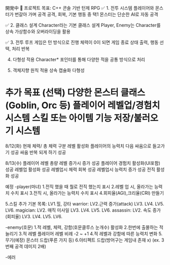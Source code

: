 開発中
🎯 프로젝트 목표: C++ 콘솔 기반 턴제 RPG
✅ 1. 전투 시스템
플레이어와 몬스터가 번갈아 가며 공격
공격, 회복, 기본 행동 중 택1
몬스터는 단순한 AI로 자동 공격

✅ 2. 클래스 설계
Character라는 기본 클래스 설계
Player, Enemy는 Character를 상속
가상함수와 오버라이딩을 활용

✅ 3. 전투 루프
게임은 턴 방식으로 진행
체력이 0이 되면 게임 종료
상태 출력, 행동 선택, 처리 반복

 4. 다형성 적용
Character* 포인터를 통해 다양한 적을 공통 방식으로 처리

 5. 객체지향 원칙 적용
상속
캡슐화
다형성

 추가 목표 (선택)
다양한 몬스터 클래스 (Goblin, Orc 등)
플레이어 레벨업/경험치 시스템
스킬 또는 아이템 기능
저장/불러오기 시스템
============================================

8/12(화)
현재 체력/ 총 체력 구분
레벨 활성화
플레이어의 능력치 다음 싸움으로 들고가기 성공
싸움 반복 되게 하기 성공

8/13(수)
플레이어 레벨 총량 레벨 증가시 증가 성공
플레이어 경험치 활성화(UI포함) 성공
레벨업 활성화 성공
레벨업시 체력 회복 성공
레벨업시 능력치 증가 성공
전직 활성화 성공

예정
-player(마녀)
1.전직 했을 때 뭘로 전직 했는지 표시
2.레벨 업 시, 올라가는 능력치 수치 표시
3.전직 시, 올라가는 능력치 수치 표시
4.회피율(AGI),크리율(CRI) 만들기

5.스킬 추가 
기본 목록: LV1.힐, 강타
warrior:
	   LV2.근력 증가(attack)
	   LV3.
	   LV4.
	   LV5.
	   LV6.
magician:
	   LV2. 매직 미사일
	   LV3.
	   LV4.
	   LV5.
	   LV6.	
assassin:
	   LV2. 속도 증가(회피율)
	   LV3.
	   LV4.
	   LV5.
	   LV6.	

-enemy(호문)
1.적 레벨, 체력, 강함(호문클루스 눈개수) 활성화
2.한번에 출몰하는 적 늘리기
3.적 레벨 플레이어 레벨 비례 -2  ~  +1
4.적 레벨과 강함에 따른 능력치 변화
5.무기(예장) 몬스터 드랍(푸른 가지 등)
6.아티펙트 드랍(방어구는 게임내 존재 x)
(ex. 3번째 공격 데미지 2배)

-에러



